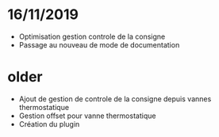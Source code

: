 # 16/11/2019

- Optimisation gestion controle de la consigne
- Passage au nouveau de mode de documentation

# older

- Ajout de gestion de controle de la consigne depuis vannes thermostatique
- Gestion offset pour vanne thermostatique
- Création du plugin